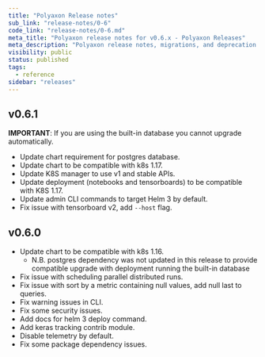 ```yaml
---
title: "Polyaxon Release notes"
sub_link: "release-notes/0-6"
code_link: "release-notes/0-6.md"
meta_title: "Polyaxon release notes for v0.6.x - Polyaxon Releases"
meta_description: "Polyaxon release notes, migrations, and deprecation notes for v0.6.x."
visibility: public
status: published
tags:
  - reference
sidebar: "releases"
---
```


## v0.6.1

 **IMPORTANT**: If you are using the built-in database you cannot upgrade automatically.
 
 * Update chart requirement for postgres database.
 * Update chart to be compatible with k8s 1.17.
 * Update K8S manager to use v1 and stable APIs.
 * Update deployment (notebooks and tensorboards) to be compatible with K8S 1.17.
 * Update admin CLI commands to target Helm 3 by default.
 * Fix issue with tensorboard v2, add `--host` flag.

## v0.6.0

 * Update chart to be compatible with k8s 1.16.
    * N.B. postgres dependency was not updated in this release to provide compatible upgrade with deployment running the built-in database 
 * Fix issue with scheduling parallel distributed runs.
 * Fix issue with sort by a metric containing null values, add null last to queries.
 * Fix warning issues in CLI.
 * Fix some security issues.
 * Add docs for helm 3 deploy command.
 * Add keras tracking contrib module.
 * Disable telemetry by default.
 * Fix some package dependency issues.

